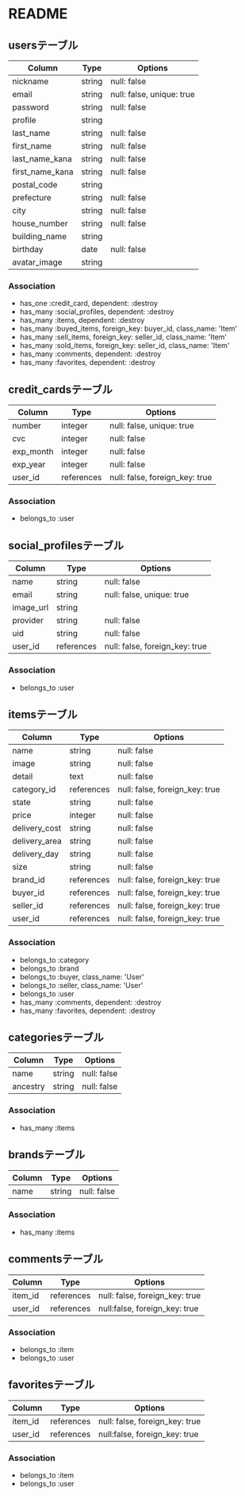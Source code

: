 # README

## usersテーブル

|Column|Type|Options|
|------|----|-------|
|nickname|string|null: false|
|email|string|null: false, unique: true|
|password|string|null: false|
|profile|string||
|last_name|string|null: false|
|first_name|string|null: false|
|last_name_kana|string|null: false|
|first_name_kana|string|null: false|
|postal_code|string||
|prefecture|string|null: false|
|city|string|null: false|
|house_number|string|null: false|
|building_name|string||
|birthday|date|null: false|
|avatar_image|string||

### Association
- has_one :credit_card, dependent: :destroy
- has_many :social_profiles, dependent: :destroy
- has_many :items, dependent: :destroy
- has_many :buyed_items, foreign_key: buyer_id, class_name: 'Item'
- has_many :sell_items, foreign_key: seller_id, class_name: 'Item'
- has_many :sold_items, foreign_key: seller_id, class_name: 'Item'
- has_many :comments, dependent: :destroy
- has_many :favorites, dependent: :destroy

## credit_cardsテーブル

|Column|Type|Options|
|------|----|-------|
|number|integer|null: false, unique: true|
|cvc|integer|null: false|
|exp_month|integer|null: false|
|exp_year|integer|null: false|
|user_id|references|null: false, foreign_key: true|

### Association
- belongs_to :user

## social_profilesテーブル

|Column|Type|Options|
|------|----|-------|
|name|string|null: false|
|email|string|null: false, unique: true|
|image_url|string||
|provider|string|null: false|
|uid|string|null: false|
|user_id|references|null: false, foreign_key: true|

### Association
- belongs_to :user

## itemsテーブル

|Column|Type|Options|
|------|----|-------|
|name|string|null: false|
|image|string|null: false|
|detail|text|null: false|
|category_id|references|null: false, foreign_key: true|
|state|string|null: false|
|price|integer|null: false|
|delivery_cost|string|null: false|
|delivery_area|string|null: false|
|delivery_day|string|null: false|
|size|string|null: false|
|brand_id|references|null: false, foreign_key: true|
|buyer_id|references|null: false, foreign_key: true|
|seller_id|references|null: false, foreign_key: true|
|user_id|references|null: false, foreign_key: true|

### Association
- belongs_to :category
- belongs_to :brand
- belongs_to :buyer, class_name: 'User'
- belongs_to :seller, class_name: 'User'
- belongs_to :user
- has_many :comments, dependent: :destroy
- has_many :favorites, dependent: :destroy

## categoriesテーブル

|Column|Type|Options|
|------|----|-------|
|name|string|null: false|
|ancestry|string|null: false|

### Association
- has_many :items

## brandsテーブル

|Column|Type|Options|
|------|----|-------|
|name|string|null: false|

### Association
- has_many :items

## commentsテーブル

|Column|Type|Options|
|------|----|-------|
|item_id|references|null: false, foreign_key: true|
|user_id|references|null:false, foreign_key: true|

### Association
- belongs_to :item
- belongs_to :user

## favoritesテーブル

|Column|Type|Options|
|------|----|-------|
|item_id|references|null: false, foreign_key: true|
|user_id|references|null:false, foreign_key: true|

### Association
- belongs_to :item
- belongs_to :user
